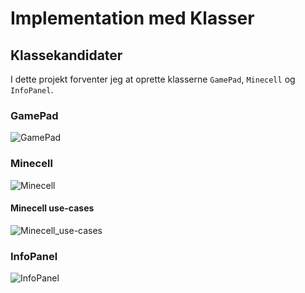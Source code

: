 # Implementation med Klasser

## Klassekandidater

I dette projekt forventer jeg at oprette klasserne `GamePad`, `Minecell` og `InfoPanel`.

### GamePad

![GamePad](https://www.plantuml.com/plantuml/png/SoWkIImgAStDuU9ApaaiBbPmJynD3KXCKQZcKW22F9_ClDHY1Ik5pBmIY81pVavfBhA8ja9oQavEiO8lK2M85QqJomML09bLa9YY0JC5g4K7rGHDgChKiiISqiIIL90XnHgQN5orN5mEgNafG8S10000 "GamePad")



### Minecell

![Minecell](https://www.plantuml.com/plantuml/png/RP112i8m44NtFSNiMca5rmL14DpP2uYBQH9j84saauf5F8NW0Js9OvjQ4Ri9yt_V_vEio6FZszf4mY0HRBLLGXa3rmZuIw52UckGG-cSWIKSq93gpJbSMDRMXwdxcbAWhYuPo45Ks30NFn_tE7XMOLDsDUVImB2_22cQrePj9VzN7hIL1PQkRIWveSp7XNVPViR4Pzo7_uLhhI-cliGEy0JstBItUBSdiz0-NaRvZS5ZBv-Tba4UCv9BpW4PTCFnkrTqYrRAIdxb5m00 "Minecell")

#### Minecell use-cases

![Minecell_use-cases](https://www.plantuml.com/plantuml/png/ZLDBRi8m4Dtd56zNa63H0r0XLVriIXSzWPDCWXjZ8tk2u41m4IxMiKdI8AXKouhi-Jo_UJDP1bQUsut9CaCLWnsyhjUCKdigM3kRPMzgGvZFdp3HLlCqownZwi9SrLk1pwqdiUJVr33n3682WfZsS3KEwTeeKwBIjboftBK-J6AYx5SnmOArgSudK-gQi9yTq3XNQgkOF2PjIHPbcnjYkSUyBy5Ug_2XBM41zYrXUpwY9EoKgOLZGSQGpoHqTJvwABbrDiXsaQymJSGgT-MV9UF0k72jvHKfdnysybh8AD8L6SRgIAcLKVMjG8EZ5oIzOGF2OPCx4wl6G_Lm5xGmykebuHRuoXd1ttSwTEYYZ4SaErHI2wZRYHxnageCDmcF5mSg-L1Azz2mvvDVa-W_OCKgElOBs94mVK34LPQL-GFa9Rq_XAz7F7JJKEg5b-ZOg28TXzYuMARa5dbslrkJwLNkq6ehCzZ9CLw9I_JDnuHwEJk1_aEoNvSs_IBU3OgAwl2SKBff7Wt4Kexob_u0 "Minecell_use-cases")

### InfoPanel

![InfoPanel](https://www.plantuml.com/plantuml/png/VP11gW8n38RtFKMMYdY10S6bBXwuSIrncjPY9fMcu-RnZkD9l9YTZkAWyB8epLV-_FcxremfznqRqpAg0cp5nHqAyQ-1KbqGKcWWIAvzeWw31F4_7m-EqK_x9JXafSCtpwd_nYqJ9hA5sDWVcQ3IUYpUEytcJxA_MCmqSq6GY-OO8y_Ddp4ICq4A_fGXkhUkQLxp1_s5Kal5byJ28FX7DlfKqyqrA8o6grKDCQutb9uBdUQDVXepUhtVeBTwJk5AEZ4swt8lt_y0 "InfoPanel")
